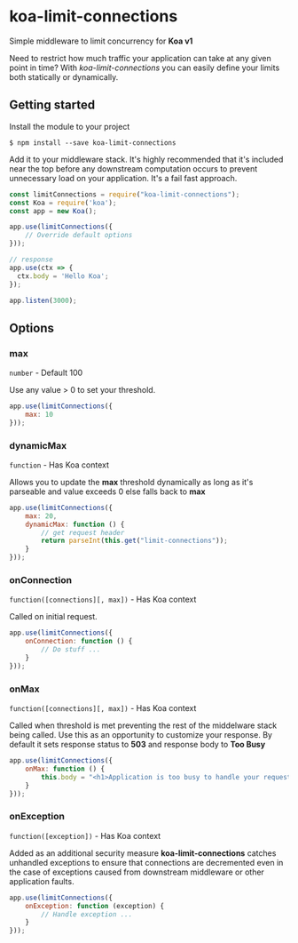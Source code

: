 # koa-limit-connections
Simple middleware to limit concurrency for __Koa v1__

Need to restrict how much traffic your application can take at any given point in time? With *koa-limit-connections* you can easily define your limits both statically or dynamically.

## Getting started
Install the module to your project
```
$ npm install --save koa-limit-connections
```

Add it to your middleware stack. It's highly recommended that it's included near the top before any downstream computation occurs to prevent unnecessary load on your application. It's a fail fast approach.

```js
const limitConnections = require("koa-limit-connections");
const Koa = require('koa');
const app = new Koa();

app.use(limitConnections({
    // Override default options
}));

// response
app.use(ctx => {
  ctx.body = 'Hello Koa';
});

app.listen(3000);
```

## Options

### max
`number` - Default 100


Use any value > 0 to set your threshold.

```js
app.use(limitConnections({
    max: 10
}));
```


### dynamicMax
`function` - Has Koa context


Allows you to update the **max** threshold dynamically as long as it's parseable and value exceeds 0 else falls back to **max**

```js
app.use(limitConnections({
    max: 20,
    dynamicMax: function () {
        // get request header
        return parseInt(this.get("limit-connections"));
    }
}));
```


### onConnection
`function([connections][, max])` - Has Koa context


Called on initial request.

```js
app.use(limitConnections({
    onConnection: function () {
        // Do stuff ...
    }
}));
```


### onMax
`function([connections][, max])` - Has Koa context


Called when threshold is met preventing the rest of the middelware stack being called. Use this as an opportunity to customize your response. By default it sets response status to **503** and response body to **Too Busy**

```js
app.use(limitConnections({
    onMax: function () {
        this.body = "<h1>Application is too busy to handle your request</h1>";
    }
}));
```


### onException
`function([exception])` - Has Koa context


Added as an additional security measure **koa-limit-connections** catches unhandled exceptions to ensure that connections are decremented even in the case of exceptions caused from downstream middleware or other application faults.

```js
app.use(limitConnections({
    onException: function (exception) {
        // Handle exception ...
    }
}));
```
